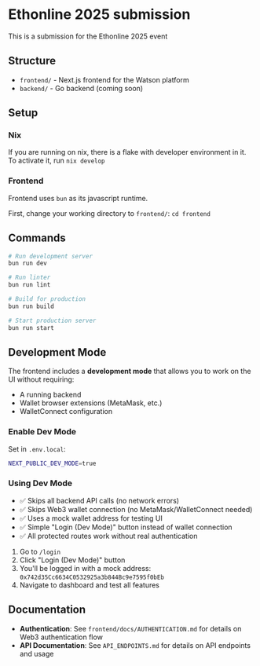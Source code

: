 # Ethonline 2025 submission

This is a submission for the Ethonline 2025 event

## Structure
- `frontend/` - Next.js frontend for the Watson platform
- `backend/` - Go backend (coming soon)

## Setup

### Nix

If you are running on nix, there is a flake with developer environment in it.
To activate it, run `nix develop`

### Frontend

Frontend uses `bun` as its javascript runtime.

First, change your working directory to `frontend/`: `cd frontend`

## Commands

```bash
# Run development server
bun run dev

# Run linter
bun run lint

# Build for production
bun run build

# Start production server
bun run start
```

## Development Mode

The frontend includes a **development mode** that allows you to work on the UI without requiring:
- A running backend
- Wallet browser extensions (MetaMask, etc.)
- WalletConnect configuration

### Enable Dev Mode

Set in `.env.local`:
```bash
NEXT_PUBLIC_DEV_MODE=true
```

### Using Dev Mode

- ✅ Skips all backend API calls (no network errors)
- ✅ Skips Web3 wallet connection (no MetaMask/WalletConnect needed)
- ✅ Uses a mock wallet address for testing UI
- ✅ Simple "Login (Dev Mode)" button instead of wallet connection
- ✅ All protected routes work without real authentication

1. Go to `/login`
2. Click "Login (Dev Mode)" button
3. You'll be logged in with a mock address: `0x742d35Cc6634C0532925a3b844Bc9e7595f0bEb`
4. Navigate to dashboard and test all features

## Documentation

- **Authentication**: See `frontend/docs/AUTHENTICATION.md` for details on Web3 authentication flow
- **API Documentation**: See `API_ENDPOINTS.md` for details on API endpoints and usage
